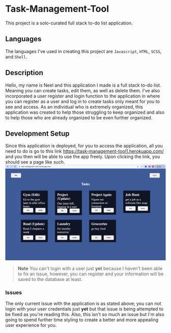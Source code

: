 # Task-Management-Tool

This project is a solo-curated full stack to-do list application.

## Languages

The languages I've used in creating this project are `Javascript`, `HTML`, `SCSS`, and `Shell`.

## Description

Hello, my name is Neel and this application I made is a full stack to-do list. Meaning you can create tasks, edit them, as well as delete them. I've also incorporated a user register and login function to the application in where you can register as a user and log in to create tasks only meant for you to see and access. As an individual who is extremely organized, this application was created to help those struggling to keep organized and also to help those who are already organized to be even further organized.

## Development Setup

Since this application is deployed, for you to access the application, all you need to do is go to this link https://task-management-tool1.herokuapp.com/ and you then will be able to use the app freely. Upon clicking the link, you should see a page like such.
![Task-Management](images/home.png?raw=true "Task-Management")

> **Note**
> You can't login with a user just **yet** because I haven't been able to fix an issue, however, you can register and your information will be saved to the database at least.

### Issues

The only current issue with the application is as stated above; you can not login with your user credentials just **yet** but that issue is being attempted to be fixed as you're reading this. Also, this isn't so much an issue but I'm also going to spend further time styling to create a better and more appealing user experience for you.
